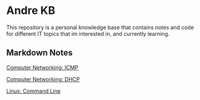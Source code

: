 # Andre KB

This repository is a personal knowledge base that contains notes and code for
different IT topics that im interested in, and currently learning.

## Markdown Notes

[Computer Networking: ICMP](md_notes/cnet-icmp.md)

[Computer Networking: DHCP](md_notes/cnet-dhcp.md)

[Linux: Command Line](md_notes/linux-cmd.md)
